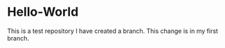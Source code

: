 # Hello-World
This is a test repository
I have created a branch. This change is in my first branch.
